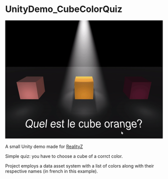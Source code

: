 # UnityDemo_CubeColorQuiz

![DemoGif](DemoVid.gif)

A small Unity demo made for [RealityZ](http://realityz.fr/)

Simple quiz: you have to choose a cube of a corrct color.

Project employs a data asset system with a list of colors along with their respective names (in french in this example).